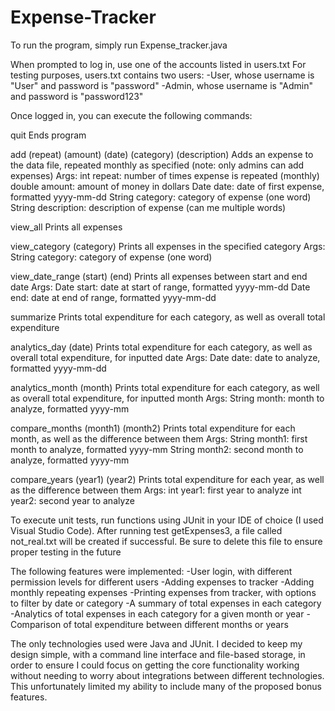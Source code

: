 # Expense-Tracker
To run the program, simply run Expense_tracker.java

When prompted to log in, use one of the accounts listed in users.txt
For testing purposes, users.txt contains two users:
-User, whose username is "User" and password is "password"
-Admin, whose username is "Admin" and password is "password123"

Once logged in, you can execute the following commands:

quit
Ends program

add (repeat) (amount) (date) (category) (description)
Adds an expense to the data file, repeated monthly as specified (note: only admins can add expenses)
Args:
int repeat: number of times expense is repeated (monthly)
double amount: amount of money in dollars
Date date: date of first expense, formatted yyyy-mm-dd
String category: category of expense (one word)
String description: description of expense (can me multiple words)

view_all
Prints all expenses

view_category (category)
Prints all expenses in the specified category
Args:
String category: category of expense (one word)

view_date_range (start) (end)
Prints all expenses between start and end date
Args:
Date start: date at start of range, formatted yyyy-mm-dd
Date end: date at end of range, formatted yyyy-mm-dd

summarize
Prints total expenditure for each category, as well as overall total expenditure

analytics_day (date)
Prints total expenditure for each category, as well as overall total expenditure, for inputted date
Args:
Date date: date to analyze, formatted yyyy-mm-dd

analytics_month (month)
Prints total expenditure for each category, as well as overall total expenditure, for inputted month
Args:
String month: month to analyze, formatted yyyy-mm

compare_months (month1) (month2)
Prints total expenditure for each month, as well as the difference between them
Args:
String month1: first month to analyze, formatted yyyy-mm
String month2: second month to analyze, formatted yyyy-mm

compare_years (year1) (year2)
Prints total expenditure for each year, as well as the difference between them
Args:
int year1: first year to analyze
int year2: second year to analyze

To execute unit tests, run functions using JUnit in your IDE of choice (I used Visual Studio Code).
After running test getExpenses3, a file called not_real.txt will be created if successful. Be sure to delete this file
to ensure proper testing in the future

The following features were implemented:
-User login, with different permission levels for different users
-Adding expenses to tracker
-Adding monthly repeating expenses
-Printing expenses from tracker, with options to filter by date or category
-A summary of total expenses in each category
-Analytics of total expenses in each category for a given month or year
-Comparison of total expenditure between different months or years

The only technologies used were Java and JUnit. I decided to keep my design simple, with a 
command line interface and file-based storage, in order to ensure I could focus on getting the
core functionality working without needing to worry about integrations between different technologies.
This unfortunately limited my ability to include many of the proposed bonus features.